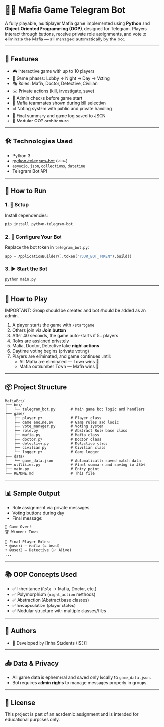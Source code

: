 
# 🕵️‍♂️ Mafia Game Telegram Bot

A fully playable, multiplayer Mafia game implemented using **Python** and **Object-Oriented Programming (OOP)**, designed for Telegram. Players interact through buttons, receive private role assignments, and vote to eliminate the Mafia — all managed automatically by the bot.

---

## 📌 Features

- 🎮 Interactive game with up to 10 players
- 🔁 Game phases: Lobby → Night → Day → Voting
- 🎭 Roles: Mafia, Doctor, Detective, Civilian
- ✉️ Private actions (kill, investigate, save)
- 🔐 Admin checks before game start
- 🔴 Mafia teammates shown during kill selection
- 📊 Voting system with public and private handling
- 📝 Final summary and game log saved to JSON
- 📂 Modular OOP architecture

---

## 🛠 Technologies Used

- Python 3
- [python-telegram-bot](https://python-telegram-bot.readthedocs.io/) (`v20+`)
- `asyncio`, `json`, `collections`, `datetime`
- Telegram Bot API

---

## 🚀 How to Run

### 1. 🔧 Setup

Install dependencies:

```bash
pip install python-telegram-bot
```

### 2. 🤖 Configure Your Bot

Replace the bot token in `telegram_bot.py`:

```python
app = ApplicationBuilder().token("YOUR_BOT_TOKEN").build()
```

### 3. ▶️ Start the Bot

```bash
python main.py
```

---

## 👥 How to Play
IMPORTANT: Group should be created and bot should be added as an admin.
1. A player starts the game with `/startgame`
2. Others join via **Join button**
3. After 40 seconds, the game auto-starts if 5+ players
4. Roles are assigned privately
5. Mafia, Doctor, Detective take **night actions**
6. Daytime voting begins (private voting)
7. Players are eliminated, and game continues until:
   - All Mafia are eliminated — Town wins 🎉
   - Mafia outnumber Town — Mafia wins 🔪

---

## 📦 Project Structure

```
MafiaBot/
├── bot/
│   └── telegram_bot.py       # Main game bot logic and handlers
├── game/
│   ├── player.py             # Player class
│   ├── game_engine.py        # Game rules and logic
│   ├── vote_manager.py       # Voting system
│   ├── role.py               # Abstract Role base class
│   ├── mafia.py              # Mafia class
│   ├── doctor.py             # Doctor class
│   ├── detective.py          # Detective class
│   ├── civilian.py           # Civilian class
│   └── logger.py             # Game logger
├── data/
│   └── game_data.json        # Automatically saved match data
├── utilities.py              # Final summary and saving to JSON
├── main.py                   # Entry point
└── README.md                 # This file
```

---

## 📊 Sample Output

- Role assignment via private messages
- Voting buttons during day
- Final message:
```
🏁 Game Over!
🏆 Winner: Town

👥 Final Player Roles:
• @user1 — Mafia (☠️ Dead)
• @user2 — Detective (✅ Alive)
...
```

---

## 📚 OOP Concepts Used

- ✅ Inheritance (`Role` → Mafia, Doctor, etc.)
- ✅ Polymorphism (`night_action` methods)
- ✅ Abstraction (Abstract base classes)
- ✅ Encapsulation (player states)
- ✅ Modular structure with multiple classes/files

---

## 🧠 Authors

- 🔸 Developed by [Inha Students (ISE)]

---

## 📥 Data & Privacy

- All game data is ephemeral and saved only locally to `game_data.json`.
- Bot requires **admin rights** to manage messages properly in groups.

---

## 📃 License

This project is part of an academic assignment and is intended for educational purposes only.
